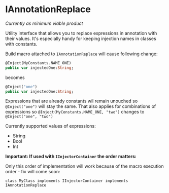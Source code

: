 # IAnnotationReplace

*Currently as minimum viable product*

Utility interface that allows you to replace expressions in annotation with their values. It's especially handy for keeping injection names in classes with constants.

Build macro attached to `IAnnotationReplace` will cause following change:

```haxe
@Inject(MyConstants.NAME_ONE)
public var injectedOne:String;
```

becomes

```haxe
@Inject("one")
public var injectedOne:String;
```

Expressions that are already constants wil remain unouched so `@Inject("one")` will stay the same. That also applies for combinations of expressions so `@Inject(MyConstants.NAME_ONE, "two")` changes to `@Inject("one", "two")`

Currently supported values of expressions:
- String
- Bool
- Int

**Important: If used with `IInjectorContainer` the order matters:**

Only this order of implementation will work because of the macro execution order - fix will come soon:

`class MyClass implements IInjectorContainer implements IAnnotationReplace `
